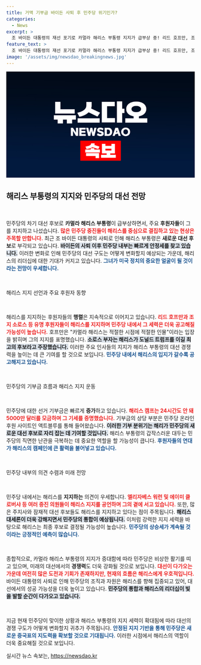 ```yaml
---
title: 거액 기부금 바이든 사퇴 후 민주당 위기인가?
categories:
  - News
excerpt: >
  조 바이든 대통령의 재선 포기로 카멀라 해리스 부통령 지지가 급부상 중! 리드 호프만, 조지 소로스 등 풍부한 후원금과 지지로 민주당의 새로운 대선 구도가 확립되면서, 해리스의 본선 경쟁력이 주목받고 있습니다.
feature_text: >
  조 바이든 대통령의 재선 포기로 카멀라 해리스 부통령 지지가 급부상 중! 리드 호프만, 조지 소로스 등 풍부한 후원금과 지지로 민주당의 새로운 대선 구도가 확립되면서, 해리스의 본선 경쟁력이 주목받고 있습니다.
image: '/assets/img/newsdao_breakingnews.jpg'
---
```


<p><img src="/assets/img/newsdao_breakingnews.jpg" alt="bookingtag 속보" /></p>

<h2 data-ke-size="size26">해리스 부통령의 지지와 민주당의 대선 전망</h2>

<p data-ke-size="size16">&nbsp;</p>

<p>민주당의 차기 대선 후보로 <b>카멀라 해리스 부통령</b>이 급부상하면서, 주요 <b>후원자들</b>이 그를 지지하고 나섰습니다. <b><span style="color: #ee2323;">많은 민주당 중진들이 해리스를 중심으로 결집하고 있는 현상은 주목할 만합니다.</span></b> 최근 조 바이든 대통령의 사퇴로 인해 해리스 부통령은 <b>새로운 대선 후보</b>로 부각되고 있습니다. <b><span style="background-color: #21538527;">바이든의 사퇴 이후 민주당 내부는 빠르게 안정세를 찾고 있습니다.</span></b> 이러한 변화로 인해 민주당의 대선 구도는 어떻게 변화할지 예상되는 가운데, 해리스의 리더십에 대한 기대가 커지고 있습니다. <b><span style="color: #1a5490;">그녀가 미국 정치의 중요한 얼굴이 될 것이라는 전망이 우세합니다.</span></b></p>

<p data-ke-size="size16">&nbsp;</p>

<p>해리스 지지 선언과 주요 후원자 동향</p>

<p data-ke-size="size16">&nbsp;</p>

<p>해리스를 지지하는 후원자들의 <b>행렬</b>은 지속적으로 이어지고 있습니다. <b><span style="color: #ee2323;">리드 호프만과 조지 소로스 등 유명 후원자들이 해리스를 지지하며 민주당 내에서 그 세력은 더욱 공고해질 가능성이 높습니다.</span></b> 호프만은 "카멀라 해리스는 적절한 시점에 적절한 인물"이라는 입장을 밝히며 그의 지지를 표명했습니다. <b><span style="background-color: #21538527;">소로스 부자는 해리스가 도널드 트럼프를 이길 최고의 후보라고 주장했습니다.</span></b> 이러한 주요 인사들의 지지가 해리스 부통령의 대선 경쟁력을 높이는 데 큰 기여를 할 것으로 보입니다. <b><span style="color: #1a5490;">민주당 내에서 해리스의 입지가 갈수록 공고해지고 있습니다.</span></b></p>

<p data-ke-size="size16">&nbsp;</p>

<p>민주당의 기부금 흐름과 해리스 지지 운동</p>

<p data-ke-size="size16">&nbsp;</p>

<p>민주당에 대한 선거 기부금은 빠르게 <b>증가</b>하고 있습니다. <b><span style="color: #ee2323;">해리스 캠프는 24시간도 안 돼 5000만 달러를 모금하며 그 기세를 증명했습니다.</span></b> 기부금의 상당 부분은 민주당 온라인 후원 사이트인 액트블루를 통해 들어왔습니다. <b><span style="background-color: #21538527;">이러한 기부 분위기는 해리가 민주당의 새로운 대선 후보로 자리 잡는 데 기여할 것입니다.</span></b> 해리스 부통령의 갑작스러운 대두는 민주당의 직면한 난관을 극복하는 데 중요한 역할을 할 가능성이 큽니다. <b><span style="color: #1a5490;">후원자들의 연대가 해리스의 캠페인에 큰 활력을 불어넣고 있습니다.</span></b></p>

<p data-ke-size="size16">&nbsp;</p>

<p>민주당 내부의 의견 수렴과 미래 전망</p>

<p data-ke-size="size16">&nbsp;</p>

<p>민주당 내에서는 해리스를 <b>지지하는</b> 의견이 우세합니다. <b><span style="color: #ee2323;">엘리자베스 워런 및 에이미 클로버샤 등 여러 중진 의원들이 해리스 지지를 공언하며 그의 곁에 서고 있습니다.</span></b> 또한, 많은 주지사와 잠재적 대선 후보들도 해리스를 지지하고 있다는 점이 주목됩니다. <b><span style="background-color: #21538527;">해리스 대세론이 더욱 강해지면서 민주당의 통합이 예상됩니다.</span></b> 이처럼 강력한 지지 세력을 바탕으로 해리스는 최종 후보로 결정될 가능성이 높습니다. <b><span style="color: #1a5490;">민주당의 상승세가 계속될 것이라는 긍정적인 예측이 많습니다.</span></b></p>

<p data-ke-size="size16">&nbsp;</p>

<p>종합적으로, 카멀라 해리스 부통령의 지지가 증대함에 따라 민주당은 비상한 활기를 띠고 있으며, 미래의 대선에서의 <b>경쟁력</b>도 더욱 강화될 것으로 보입니다. <b><span style="color: #ee2323;">대선이 다가오는 가운데 여전히 많은 도전과 기회가 존재하지만, 현재의 흐름은 해리스에게 우호적입니다.</span></b> 바이든 대통령의 사퇴로 인해 민주당의 조직과 자원은 해리스를 향해 집중되고 있어, 대선에서의 성공 가능성을 더욱 높이고 있습니다. <b><span style="background-color: #21538527;">민주당의 통합과 해리스의 리더십이 빛을 발할 순간이 다가오고 있습니다.</span></b> </p>

<p data-ke-size="size16">&nbsp;</p>

<p>지금 현재 민주당이 맞이한 상황과 해리스 부통령의 지지 세력이 확대됨에 따라 대선의 경쟁 구도가 어떻게 변화할지 귀추가 주목됩니다. <b><span style="color: #1a5490;">안정된 지지 기반을 통해 민주당은 새로운 중국표의 지도력을 확보할 것으로 기대됩니다.</span></b> 이러한 시점에서 해리스의 역할이 더욱 중요해질 것으로 보입니다.</p>
실시간 뉴스 속보는, <a href="https://newsdao.kr" rel="dofollow">https://newsdao.kr</a>


